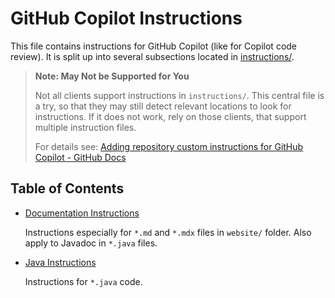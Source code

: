 # GitHub Copilot Instructions

This file contains instructions for GitHub Copilot (like for Copilot code
review). It is split up into several subsections located in
[instructions/](./instructions).

> **Note: May Not be Supported for You**
>
> Not all clients support instructions in `instructions/`. This central file
> is a try, so that they may still detect relevant locations to look for
> instructions. If it does not work, rely on those clients, that support
> multiple instruction files.
>
> For details see:
> [Adding repository custom instructions for GitHub Copilot - GitHub Docs](https://docs.github.com/en/copilot/how-tos/configure-custom-instructions/add-repository-instructions)

## Table of Contents

* [Documentation Instructions](instructions/documentation.instructions.md)

  Instructions especially for `*.md` and `*.mdx` files in `website/` folder.
  Also apply to Javadoc in `*.java` files.

* [Java Instructions](instructions/java.instructions.md)

  Instructions for `*.java` code.
